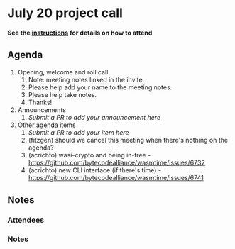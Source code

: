 # July 20 project call

**See the [instructions](../README.md) for details on how to attend**

## Agenda

1. Opening, welcome and roll call
    1. Note: meeting notes linked in the invite.
    1. Please help add your name to the meeting notes.
    1. Please help take notes.
    1. Thanks!
1. Announcements
    1. _Submit a PR to add your announcement here_
1. Other agenda items
    1. _Submit a PR to add your item here_
    2. (fitzgen) should we cancel this meeting when there's nothing on the agenda?
    3. (acrichto) wasi-crypto and being in-tree -
       https://github.com/bytecodealliance/wasmtime/issues/6732
    4. (acrichto) new CLI interface (if there's time) -
       https://github.com/bytecodealliance/wasmtime/issues/6741

## Notes

### Attendees

### Notes
